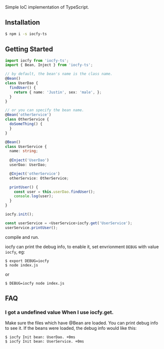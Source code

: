 Simple IoC implementation of TypeScript.

## Installation

```bash
$ npm i -s iocfy-ts
```

## Getting Started

```ts
import iocfy from 'iocfy-ts';
import { Bean, Inject } from 'iocfy-ts';

// by default, the bean's name is the class name. 
@Bean()
class UserDao {
  findUser() {
    return { name: 'Justin', sex: 'male', };
  }
}

// or you can specify the bean name.
@Bean('otherService')
class OtherService {
  doSomeThing() {
  }
}

@Bean()
class UserService {
  name: string;
  
  @Inject('UserDao')
  userDao: UserDao;

  @Inject('otherService')
  otherService: OtherService;

  printUser() {
    const user = this.userDao.findUser();
    console.log(user);
  }
}

iocfy.init();

const userService = <UserService>iocfy.get('UserService');
userService.printUser();
```

compile and run.

iocfy can print the debug info, to enable it, set envrionment `DEBUG` with value `iocfy`,
eg:

```
$ export DEBUG=iocfy
$ node index.js
```

or

```
$ DEBUG=iocfy node index.js
```

## FAQ
### I got a undefined value When I use iocfy.get.

Make sure the files which have @Bean are loaded. You can print debug info to see it.
If the beans were loaded, the debug info would like this:

```
$ iocfy Init bean: UserDao. +0ms
$ iocfy Init bean: UserService. +0ms
```

